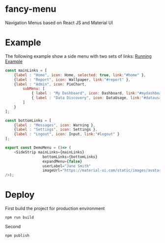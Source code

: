 # fancy-menu
Navigation Menus based on React JS and Material UI

# Example
The following example show a side menu with two sets of links:
[Running Example](https://vladi03.github.io/fancy-menu "Fancy Menu")

```javascript
const mainLinks = [
    {label : "Home", icon: Home, selected: true, link:"#home" },
    {label : "Report", icon: Wallpaper, link:"#report" },
    {label : "Admin", icon: PieChart,
        subMenu: [
            { label : "My Dashboard", icon: Dashboard, link:"#mydashboard" },
            { label : "Data Discovery", icon: DataUsage, link:"#datausage" },
        ]
    }
];

const bottomLinks = [
    {label : "Messages", icon: Warning },
    {label : "Settings", icon: Settings },
    {label : "Logout", icon: Input, link:"#logout" }
];

export const DemoMenu = ()=> (
    <SideStrip mainLinks={mainLinks}
                 bottomLinks={bottomLinks}
                 expandMenu={false}
                 userLabel="Jane Smith"
                 imageUrl="https://material-ui.com/static/images/avatar/7.jpg"
/>);
```
# Deploy
First build the project for production environment
```
npm run build
```
Second
```
npm publish
```
